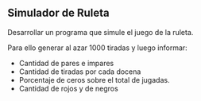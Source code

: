 ## Simulador de Ruleta

Desarrollar un programa que simule el juego de la ruleta. 

Para ello generar al azar 1000 tiradas y luego informar: 

* Cantidad de pares e impares 
* Cantidad de tiradas por cada docena 
* Porcentaje de ceros sobre el total de jugadas. 
* Cantidad de rojos y de negros 
